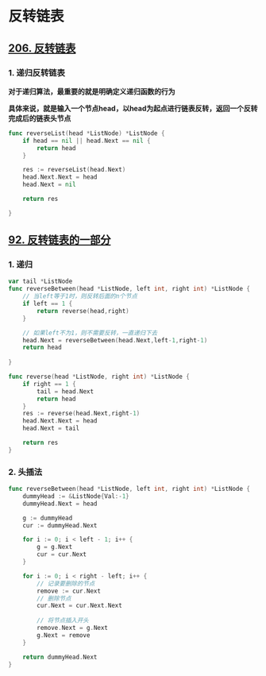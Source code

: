 # 反转链表

## [206. 反转链表](https://leetcode-cn.com/problems/reverse-linked-list/)

### 1. 递归反转链表

**对于递归算法，最重要的就是明确定义递归函数的行为**

**具体来说，就是输入一个节点head，以head为起点进行链表反转，返回一个反转完成后的链表头节点**

```go
func reverseList(head *ListNode) *ListNode {
    if head == nil || head.Next == nil {
        return head
    }

    res := reverseList(head.Next)
    head.Next.Next = head
    head.Next = nil

    return res

}
```



## [92. 反转链表的一部分](https://leetcode-cn.com/problems/reverse-linked-list-ii/)

### 1. 递归

```go
var tail *ListNode
func reverseBetween(head *ListNode, left int, right int) *ListNode {
    // 当left等于1时，则反转后面的n个节点
    if left == 1 {
        return reverse(head,right)
    }

    // 如果left不为1，则不需要反转，一直递归下去
    head.Next = reverseBetween(head.Next,left-1,right-1)
    return head
    
}

func reverse(head *ListNode, right int) *ListNode {
    if right == 1 {
        tail = head.Next
        return head
    }
    res := reverse(head.Next,right-1)
    head.Next.Next = head
    head.Next = tail

    return res
}
```

### 2. 头插法

```go
func reverseBetween(head *ListNode, left int, right int) *ListNode {
    dummyHead := &ListNode{Val:-1}
    dummyHead.Next = head

    g := dummyHead
    cur := dummyHead.Next

    for i := 0; i < left - 1; i++ {
        g = g.Next
        cur = cur.Next
    }

    for i := 0; i < right - left; i++ {
        // 记录要删除的节点
        remove := cur.Next
        // 删除节点
        cur.Next = cur.Next.Next
        
        // 将节点插入开头
        remove.Next = g.Next
        g.Next = remove
    }

    return dummyHead.Next
}
```

